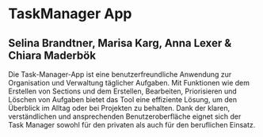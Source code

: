 # TaskManager App
## Selina Brandtner, Marisa Karg, Anna Lexer & Chiara Maderbök

Die Task-Manager-App ist eine benutzerfreundliche Anwendung zur Organisation und Verwaltung täglicher Aufgaben. Mit Funktionen wie dem Erstellen von Sections und dem Erstellen, Bearbeiten, Priorisieren und Löschen von Aufgaben bietet das Tool eine effiziente Lösung, um den Überblick im Alltag oder bei Projekten zu behalten. Dank der klaren, verständlichen und ansprechenden Benutzeroberfläche eignet sich der Task Manager sowohl für den privaten als auch für den beruflichen Einsatz.
